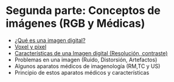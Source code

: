 
# Segunda parte: Conceptos de imágenes (RGB y Médicas)
- [¿Qué es una imagen digital?](https://github.com/RocaBilly/Procesamiento-de-im-genes-m-dicas-con-Python/tree/conceptos-de-im%C3%A1genes/%C2%BFQu%C3%A9%20es%20una%20imagen%20digital%3F)
- [Voxel y pixel](https://github.com/RocaBilly/Procesamiento-de-im-genes-m-dicas-con-Python/tree/conceptos-de-im%C3%A1genes/Voxel%20y%20Pixel)
- [Características de una Imagen digital (Resolución, contraste)](https://github.com/RocaBilly/Procesamiento-de-im-genes-m-dicas-con-Python/tree/conceptos-de-im%C3%A1genes/Caracter%C3%ADsticas%20de%20una%20imagen%20digital)
- Problemas en una imagen (Ruido, Distorsión, Artefactos)
- Algunos aparatos médicos de imagenología (RM,TC y US) 
- Principio de estos aparatos médicos y características 



